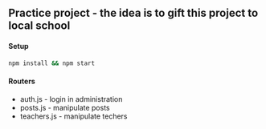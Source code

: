 ## Practice project - the idea is to gift this project to local school
#### Setup

```bash
npm install && npm start
```

#### Routers

- auth.js - login in administration
- posts.js - manipulate posts
- teachers.js - manipulate techers

